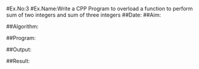 #Ex.No:3
#Ex.Name:Write a CPP Program to overload a function to perform sum of two integers and sum of three integers
##Date:
##Aim:


##Algorithm:





##Program:



##Output:



##Result:

